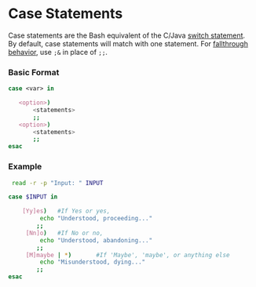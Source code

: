 # Case Statements
Case statements are the Bash equivalent of the C/Java [switch statement](https://www.geeksforgeeks.org/switch-statement-cc/). <br />
By default, case statements will match with one statement. For [fallthrough behavior](https://unix.stackexchange.com/questions/75354/can-bash-case-statements-cascade), use `;&` in place of `;;`.

### Basic Format
```bash
case <var> in

   <option>)
       <statements>
       ;;
   <option>)
       <statements>
       ;;
esac
```

### Example
```bash
 read -r -p "Input: " INPUT

case $INPUT in

    [Yy]es)   #If Yes or yes, 
         echo "Understood, proceeding..."
        ;;
     [Nn]o)   #If No or no,
         echo "Understood, abandoning..."
        ;;
     [M]maybe | *)       #If 'Maybe', 'maybe', or anything else
         echo "Misunderstood, dying..."
        ;;
esac
```
